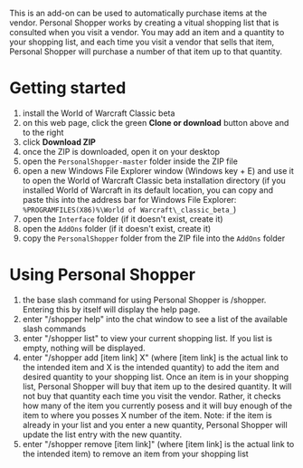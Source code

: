 This is an add-on can be used to automatically purchase items at the vendor.
Personal Shopper works by creating a vitual shopping list that is consulted when you visit a vendor.
You may add an item and a quantity to your shopping list, and each time you visit a vendor that sells that item,
Personal Shopper will purchase a number of that item up to that quantity.

# Getting started
1. install the World of Warcraft Classic beta
2. on this web page, click the green **Clone or download** button above and to the right
3. click **Download ZIP**
4. once the ZIP is downloaded, open it on your desktop
5. open the `PersonalShopper-master` folder inside the ZIP file
6. open a new Windows File Explorer window (Windows key + E) and use it to open the World of Warcraft Classic beta installation directory (if you installed World of Warcraft in its default location, you can copy and paste this into the address bar for Windows File Explorer: `%PROGRAMFILES(X86)%\World of Warcraft\_classic_beta_`)
7. open the `Interface` folder (if it doesn't exist, create it)
8. open the `AddOns` folder (if it doesn't exist, create it)
9. copy the `PersonalShopper` folder from the ZIP file into the `AddOns` folder

# Using Personal Shopper
1. the base slash command for using Personal Shopper is /shopper. Entering this by itself will display the help page.
2. enter "/shopper help" into the chat window to see a list of the available slash commands
3. enter "/shopper list" to view your current shopping list. If you list is empty, nothing will be displayed.
4. enter "/shopper add [item link] X" (where [item link] is the actual link to the intended item and X is the intended quantity) 
   to add the item and desired quantity to your shopping list. Once an item is in your shopping list, Personal Shopper will buy that item    up to the desired quantity. It will not buy that quantity each time you visit the vendor. Rather, it checks how many of the item you      currently posess and it will buy enough of the item to where you posses X number of the item.
   Note: if the item is already in your list and you enter a new quantity, Personal Shopper will update the list entry with the new          quantity.
5. enter "/shopper remove [item link]" (where [item link] is the actual link to the intended item) to remove an item from your shopping      list
